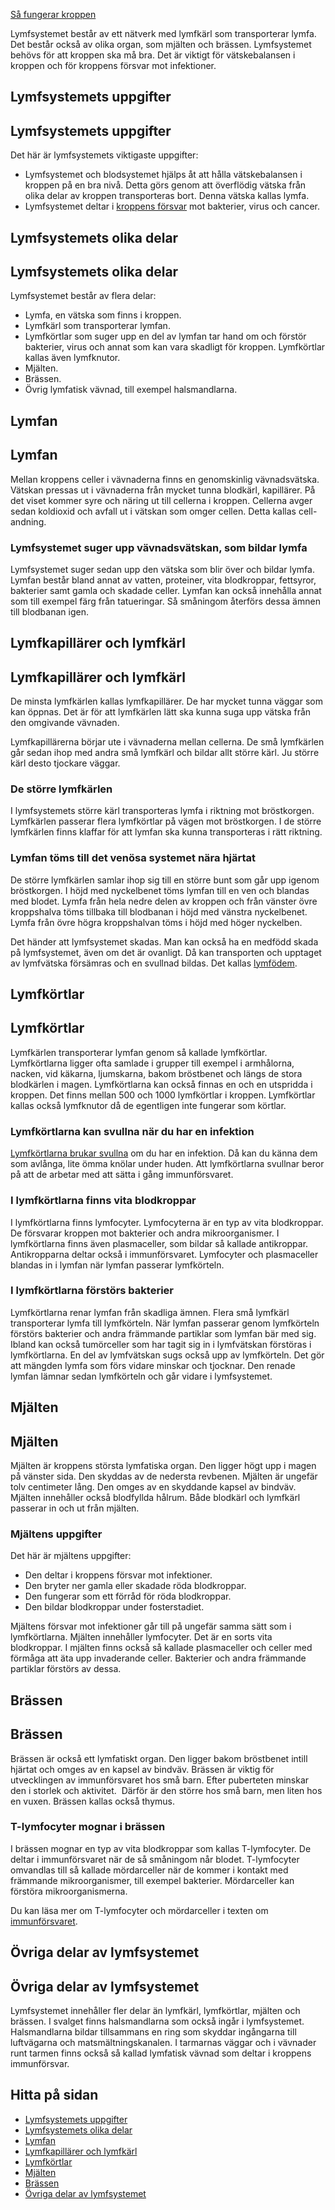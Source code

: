 [Så fungerar kroppen](https://www.1177.se/liv--halsa/sa-fungerar-kroppen/)

Lymfsystemet består av ett nätverk med lymfkärl som transporterar lymfa. Det består också av olika organ, som mjälten och brässen. Lymfsystemet behövs för att kroppen ska må bra. Det är viktigt för vätskebalansen i kroppen och för kroppens försvar mot infektioner.

Lymfsystemets uppgifter
-----------------------

Lymfsystemets uppgifter
-----------------------

Det här är lymfsystemets viktigaste uppgifter:

*   Lymfsystemet och blodsystemet hjälps åt att hålla vätskebalansen i kroppen på en bra nivå. Detta görs genom att överflödig vätska från olika delar av kroppen transporteras bort. Denna vätska kallas lymfa.
*   Lymfsystemet deltar i [kroppens försvar](https://www.1177.se/liv--halsa/sa-fungerar-kroppen/immunforsvaret/) mot bakterier, virus och cancer.

Lymfsystemets olika delar
-------------------------

Lymfsystemets olika delar
-------------------------

Lymfsystemet består av flera delar:

*   Lymfa, en vätska som finns i kroppen.
*   Lymfkärl som transporterar lymfan.
*   Lymfkörtlar som suger upp en del av lymfan tar hand om och förstör bakterier, virus och annat som kan vara skadligt för kroppen. Lymfkörtlar kallas även lymfknutor.
*   Mjälten.
*   Brässen.
*   Övrig lymfatisk vävnad, till exempel halsmandlarna.

Lymfan
------

Lymfan
------

Mellan kroppens celler i vävnaderna finns en genomskinlig vävnadsvätska. Vätskan pressas ut i vävnaderna från mycket tunna blodkärl, kapillärer. På det viset kommer syre och näring ut till cellerna i kroppen. Cellerna avger sedan koldioxid och avfall ut i vätskan som omger cellen. Detta kallas cell-andning.

### Lymfsystemet suger upp vävnadsvätskan, som bildar lymfa

Lymfsystemet suger sedan upp den vätska som blir över och bildar lymfa. Lymfan består bland annat av vatten, proteiner, vita blodkroppar, fettsyror, bakterier samt gamla och skadade celler. Lymfan kan också innehålla annat som till exempel färg från tatueringar. Så småningom återförs dessa ämnen till blodbanan igen.

Lymfkapillärer och lymfkärl
---------------------------

Lymfkapillärer och lymfkärl
---------------------------

De minsta lymfkärlen kallas lymfkapillärer. De har mycket tunna väggar som kan öppnas. Det är för att lymfkärlen lätt ska kunna suga upp vätska från den omgivande vävnaden.

Lymfkapillärerna börjar ute i vävnaderna mellan cellerna. De små lymfkärlen går sedan ihop med andra små lymfkärl och bildar allt större kärl. Ju större kärl desto tjockare väggar.

### De större lymfkärlen

I lymfsystemets större kärl transporteras lymfa i riktning mot bröstkorgen. Lymfkärlen passerar flera lymfkörtlar på vägen mot bröstkorgen. I de större lymfkärlen finns klaffar för att lymfan ska kunna transporteras i rätt riktning.

### Lymfan töms till det venösa systemet nära hjärtat

De större lymfkärlen samlar ihop sig till en större bunt som går upp igenom bröstkorgen. I höjd med nyckelbenet töms lymfan till en ven och blandas med blodet. Lymfa från hela nedre delen av kroppen och från vänster övre kroppshalva töms tillbaka till blodbanan i höjd med vänstra nyckelbenet. Lymfa från övre högra kroppshalvan töms i höjd med höger nyckelben.

Det händer att lymfsystemet skadas. Man kan också ha en medfödd skada på lymfsystemet, även om det är ovanligt. Då kan transporten och upptaget av lymfvätska försämras och en svullnad bildas. Det kallas [lymfödem](https://www.1177.se/sjukdomar--besvar/hjarta-och-blodkarl/lymfkortlar/lymfodem/).

Lymfkörtlar
-----------

Lymfkörtlar
-----------

Lymfkärlen transporterar lymfan genom så kallade lymfkörtlar. Lymfkörtlarna ligger ofta samlade i grupper till exempel i armhålorna, nacken, vid käkarna, ljumskarna, bakom bröstbenet och längs de stora blodkärlen i magen. Lymfkörtlarna kan också finnas en och en utspridda i kroppen. Det finns mellan 500 och 1000 lymfkörtlar i kroppen. Lymfkörtlar kallas också lymfknutor då de egentligen inte fungerar som körtlar.

### Lymfkörtlarna kan svullna när du har en infektion

[Lymfkörtlarna brukar svullna](https://www.1177.se/sjukdomar--besvar/hjarta-och-blodkarl/lymfkortlar/svullna-lymfkortlar/) om du har en infektion. Då kan du känna dem som avlånga, lite ömma knölar under huden. Att lymfkörtlarna svullnar beror på att de arbetar med att sätta i gång immunförsvaret.

### I lymfkörtlarna finns vita blodkroppar

I lymfkörtlarna finns lymfocyter. Lymfocyterna är en typ av vita blodkroppar. De försvarar kroppen mot bakterier och andra mikroorganismer. I lymfkörtlarna finns även plasmaceller, som bildar så kallade antikroppar. Antikropparna deltar också i immunförsvaret. Lymfocyter och plasmaceller blandas in i lymfan när lymfan passerar lymfkörteln.

### I lymfkörtlarna förstörs bakterier

Lymfkörtlarna renar lymfan från skadliga ämnen. Flera små lymfkärl transporterar lymfa till lymfkörteln. När lymfan passerar genom lymfkörteln förstörs bakterier och andra främmande partiklar som lymfan bär med sig. Ibland kan också tumörceller som har tagit sig in i lymfvätskan förstöras i lymfkörtlarna. En del av lymfvätskan sugs också upp av lymfkörteln. Det gör att mängden lymfa som förs vidare minskar och tjocknar. Den renade lymfan lämnar sedan lymfkörteln och går vidare i lymfsystemet.

Mjälten
-------

Mjälten
-------

Mjälten är kroppens största lymfatiska organ. Den ligger högt upp i magen på vänster sida. Den skyddas av de nedersta revbenen. Mjälten är ungefär tolv centimeter lång. Den omges av en skyddande kapsel av bindväv. Mjälten innehåller också blodfyllda hålrum. Både blodkärl och lymfkärl passerar in och ut från mjälten.

### Mjältens uppgifter

Det här är mjältens uppgifter:

*   Den deltar i kroppens försvar mot infektioner.
*   Den bryter ner gamla eller skadade röda blodkroppar.
*   Den fungerar som ett förråd för röda blodkroppar.
*   Den bildar blodkroppar under fosterstadiet.

Mjältens försvar mot infektioner går till på ungefär samma sätt som i lymfkörtlarna. Mjälten innehåller lymfocyter. Det är en sorts vita blodkroppar. I mjälten finns också så kallade plasmaceller och celler med förmåga att äta upp invaderande celler. Bakterier och andra främmande partiklar förstörs av dessa.

Brässen
-------

Brässen
-------

Brässen är också ett lymfatiskt organ. Den ligger bakom bröstbenet intill hjärtat och omges av en kapsel av bindväv. Brässen är viktig för utvecklingen av immunförsvaret hos små barn. Efter puberteten minskar den i storlek och aktivitet.  Därför är den större hos små barn, men liten hos en vuxen. Brässen kallas också thymus.

### T-lymfocyter mognar i brässen

I brässen mognar en typ av vita blodkroppar som kallas T-lymfocyter. De deltar i immunförsvaret när de så småningom når blodet. T-lymfocyter omvandlas till så kallade mördarceller när de kommer i kontakt med främmande mikroorganismer, till exempel bakterier. Mördarceller kan förstöra mikroorganismerna.

Du kan läsa mer om T-lymfocyter och mördarceller i texten om [immunförsvaret](https://www.1177.se/liv--halsa/sa-fungerar-kroppen/immunforsvaret/).

Övriga delar av lymfsystemet
----------------------------

Övriga delar av lymfsystemet
----------------------------

Lymfsystemet innehåller fler delar än lymfkärl, lymfkörtlar, mjälten och brässen. I svalget finns halsmandlarna som också ingår i lymfsystemet. Halsmandlarna bildar tillsammans en ring som skyddar ingångarna till luftvägarna och matsmältningskanalen. I tarmarnas väggar och i vävnader runt tarmen finns också så kallad lymfatisk vävnad som deltar i kroppens immunförsvar.

Hitta på sidan
--------------

*   [Lymfsystemets uppgifter](https://www.1177.se/liv--halsa/sa-fungerar-kroppen/lymfsystemet/#section-21708)
*   [Lymfsystemets olika delar](https://www.1177.se/liv--halsa/sa-fungerar-kroppen/lymfsystemet/#section-94173)
*   [Lymfan](https://www.1177.se/liv--halsa/sa-fungerar-kroppen/lymfsystemet/#section-75241)
*   [Lymfkapillärer och lymfkärl](https://www.1177.se/liv--halsa/sa-fungerar-kroppen/lymfsystemet/#section-94175)
*   [Lymfkörtlar](https://www.1177.se/liv--halsa/sa-fungerar-kroppen/lymfsystemet/#section-94178)
*   [Mjälten](https://www.1177.se/liv--halsa/sa-fungerar-kroppen/lymfsystemet/#section-60168)
*   [Brässen](https://www.1177.se/liv--halsa/sa-fungerar-kroppen/lymfsystemet/#section-94181)
*   [Övriga delar av lymfsystemet](https://www.1177.se/liv--halsa/sa-fungerar-kroppen/lymfsystemet/#section-60173)